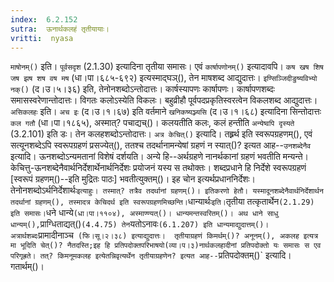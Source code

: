 ```yaml
---
index:  6.2.152
sutra:  ऊनार्थकलहं तृतीयायाः।
vritti:  nyasa
---
```


`माषोनम्()` इति। `पूर्वसदृश` (2.1.30) इत्यादिना तृतीया समासः। एवं `कार्षापणोनम्()` इत्यादावपि। `कष खष शिष जष झष शष वष मष` (धा।पा।६८५-६९२) इत्यस्माद्घञ्(), तेन माषशब्द आद्युदात्तः। `इण्सिञ्जिदीङुष्यविभ्यो नक्()` (द।उ।५।३६) इति, तेनोनशब्दोऽन्तोदात्तः। कार्षस्यापणः कार्षापणः। कार्षापणशब्दः समासस्वरेणान्तोदात्तः। विगतः कलोऽस्येति विकलः। बहुव्रीहौ पूर्वपदप्रकृतिस्वरत्वेन विकलशब्द आद्युदात्तः। `असिकलहः` इति। `अच इः` (द।उ।१।६७) इति वर्तमाने `खनिकष्यञ्ज्यसि` (द।उ।१।६८) इत्यादिना सिन्तोदात्तः `कल गतौ` (धा।पा।१८६५), अस्मात्? पचाद्यच्()। कलयतीति कलः, कलं हन्तीति `अन्येष्वपि दृस्यते` (3.2.101) इति डः। तेन कलहशब्दोऽन्तोदात्तः। 
`अत्र केचित्()` इत्यादि। तह्र्रर्थ इति स्वरूपग्रहणम्(), एवं सत्यूनशब्देऽपि स्वरूपग्रहणं प्रसज्येत्(), ततश्च तदर्थानामन्येषां ग्रहणं न स्यात्()? इत्यत आह--`उनशब्देनैव` इत्यादि। ऊनशब्दोऽन्यमतानां विशेषं दर्शयति। अन्ये हि--अर्थग्रहणे नानर्थकानां ग्रहणं भवतीति मन्यन्ते। केचित्तु-ऊनशब्देनैवार्थनिर्देशार्थेनार्थनिर्देशः प्रयोजनं यस्य स तथोक्तः। शब्दप्रधाने हि निर्देशे स्वरूपग्रहणं [स्वरूपं ग्रहणम्()--इति मुद्रितः पाठः] भवतीत्युक्तम्()। इह चोन इत्यर्थप्रधाननिर्देशः। तेनोनशब्दोऽर्थनिर्देशार्थः` इत्याहुः। तस्मात्? तत्रैव तदर्थानां ग्रहणम्()। इतिकरणो हेतौ। यस्मादूनशब्देनैवार्थनिर्देशार्थन तदर्थानां ग्रहणम्(), तस्मादत्र केचिदर्थ इति स्वरूपग्रहणमिच्छन्ति। `धान्यार्थः` इति। `तृतीया तत्कृतार्थेन` (2.1.29) इति समासः। `धने धान्ये` (धा।पा।११०४), अस्माण्ण्यत्()। धान्यमन्तस्वरितम्()। अथ धाने साधु धान्यम्(), `प्राग्धिताद्यत्()` (4.4.75) तेन `यतोऽनावः` (6.1.207) इति धान्यमाद्युदात्तम्()। अत्रार्थशब्दः `प्रामादीनाञ्च` (फि।सू।२।३८) इत्याद्युदात्तः। 
तृतीयाग्रहणं किमर्थम्()? अनूनम्(), अकलह इत्यत्र मा भूदिति चेत्()? नैतदस्ति;इह हि प्रतिपदोक्तपरिभाषयो(व्या।प।३)नार्थकलहादीनां प्रतिपदोक्तो यः समासः स एव परिगृह्रते। तत्? किमनूमकलह इत्येतन्निवृत्यर्थेन तृतीयाग्रहणेन? इत्यत आह--`प्रतिपदोक्तम्()` इत्यादि। गतार्थम्()।
